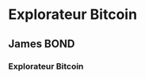 <!DOCTYPE html>
<html>
	<head>
		<title> Welcome </title>						
	</head>
	<body>
		<h1>Explorateur Bitcoin</h1>
		<h2>James BOND</h2>
		<h3>Explorateur Bitcoin</h3>
	</body>
</html>
